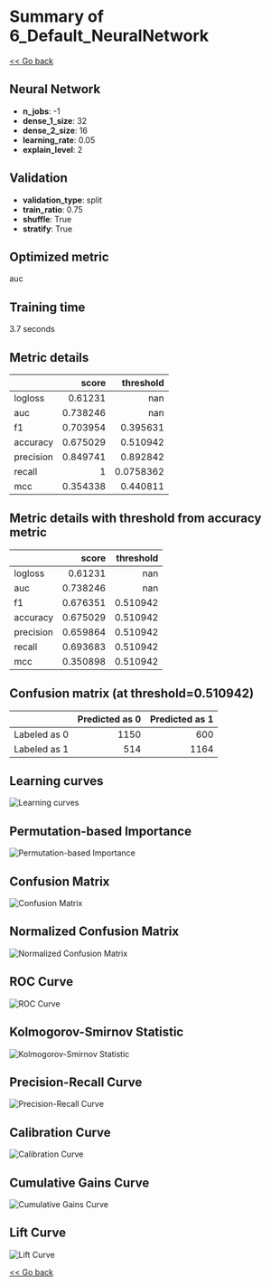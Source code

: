 # Summary of 6_Default_NeuralNetwork

[<< Go back](../README.md)

## Neural Network

- **n_jobs**: -1
- **dense_1_size**: 32
- **dense_2_size**: 16
- **learning_rate**: 0.05
- **explain_level**: 2

## Validation

- **validation_type**: split
- **train_ratio**: 0.75
- **shuffle**: True
- **stratify**: True

## Optimized metric

auc

## Training time

3.7 seconds

## Metric details

|           |    score |   threshold |
|:----------|---------:|------------:|
| logloss   | 0.61231  | nan         |
| auc       | 0.738246 | nan         |
| f1        | 0.703954 |   0.395631  |
| accuracy  | 0.675029 |   0.510942  |
| precision | 0.849741 |   0.892842  |
| recall    | 1        |   0.0758362 |
| mcc       | 0.354338 |   0.440811  |

## Metric details with threshold from accuracy metric

|           |    score |   threshold |
|:----------|---------:|------------:|
| logloss   | 0.61231  |  nan        |
| auc       | 0.738246 |  nan        |
| f1        | 0.676351 |    0.510942 |
| accuracy  | 0.675029 |    0.510942 |
| precision | 0.659864 |    0.510942 |
| recall    | 0.693683 |    0.510942 |
| mcc       | 0.350898 |    0.510942 |

## Confusion matrix (at threshold=0.510942)

|              |   Predicted as 0 |   Predicted as 1 |
|:-------------|-----------------:|-----------------:|
| Labeled as 0 |             1150 |              600 |
| Labeled as 1 |              514 |             1164 |

## Learning curves

![Learning curves](learning_curves.png)

## Permutation-based Importance

![Permutation-based Importance](permutation_importance.png)

## Confusion Matrix

![Confusion Matrix](confusion_matrix.png)

## Normalized Confusion Matrix

![Normalized Confusion Matrix](confusion_matrix_normalized.png)

## ROC Curve

![ROC Curve](roc_curve.png)

## Kolmogorov-Smirnov Statistic

![Kolmogorov-Smirnov Statistic](ks_statistic.png)

## Precision-Recall Curve

![Precision-Recall Curve](precision_recall_curve.png)

## Calibration Curve

![Calibration Curve](calibration_curve_curve.png)

## Cumulative Gains Curve

![Cumulative Gains Curve](cumulative_gains_curve.png)

## Lift Curve

![Lift Curve](lift_curve.png)

[<< Go back](../README.md)
